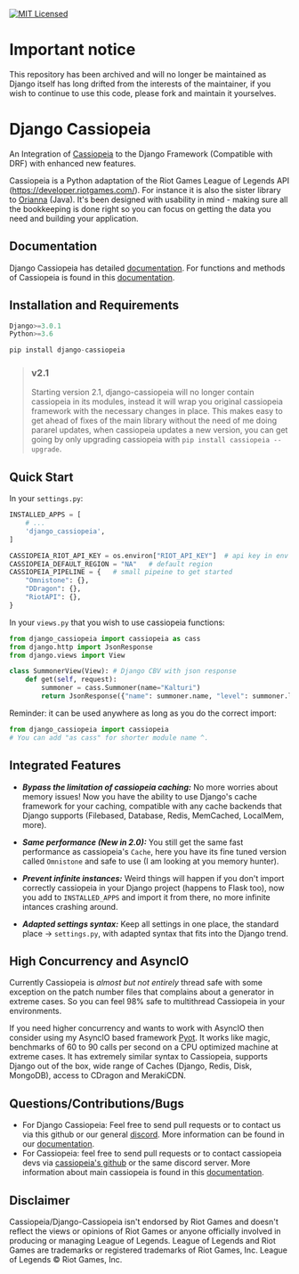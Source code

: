 [![MIT Licensed](https://img.shields.io/badge/license-MIT-green.svg)](https://github.com/paaksing/django-cassiopeia/blob/master/LICENSE.txt)

# Important notice

This repository has been archived and will no longer be maintained as Django itself has long drifted from the interests of the maintainer, if you wish to continue to use this code, please fork and maintain it yourselves.

# Django Cassiopeia

An Integration of [Cassiopeia](https://github.com/meraki-analytics/cassiopeia) to the Django Framework (Compatible with DRF) with enhanced new features.

Cassiopeia is a Python adaptation of the Riot Games League of Legends API (https://developer.riotgames.com/). For instance it is also the sister library to [Orianna](https://github.com/robrua/Orianna) (Java). It's been designed with usability in mind - making sure all the bookkeeping is done right so you can focus on getting the data you need and building your application.

## Documentation
Django Cassiopeia has detailed [documentation](https://paaksing.github.io/django-cassiopeia/).
For functions and methods of Cassiopeia is found in this [documentation](http://cassiopeia.readthedocs.org/en/latest/).

## Installation and Requirements
```python
Django>=3.0.1
Python>=3.6

pip install django-cassiopeia
```

> ### v2.1
> Starting version 2.1, django-cassiopeia will no longer contain cassiopeia in its modules, instead it will wrap you original cassiopeia framework with the necessary changes in place. This makes easy to get ahead of fixes of the main library without the need of me doing pararel updates, when cassiopeia updates a new version, you can get going by only upgrading cassiopeia with `pip install cassiopeia --upgrade`.

## Quick Start

In your `settings.py`:
```python
INSTALLED_APPS = [
    # ...
    'django_cassiopeia',
]

CASSIOPEIA_RIOT_API_KEY = os.environ["RIOT_API_KEY"]  # api key in env var
CASSIOPEIA_DEFAULT_REGION = "NA"   # default region
CASSIOPEIA_PIPELINE = {   # small pipeine to get started
    "Omnistone": {},
    "DDragon": {},
    "RiotAPI": {},
}
```
In your `views.py` that you wish to use cassiopeia functions:
```python
from django_cassiopeia import cassiopeia as cass
from django.http import JsonResponse
from django.views import View

class SummonerView(View): # Django CBV with json response
    def get(self, request):
        summoner = cass.Summoner(name="Kalturi")
        return JsonResponse({"name": summoner.name, "level": summoner.level})
```
Reminder: it can be used anywhere as long as you do the correct import:
```python
from django_cassiopeia import cassiopeia 
# You can add "as cass" for shorter module name ^.
```

## Integrated Features

* **_Bypass the limitation of cassiopeia caching:_** No more worries about memory issues! Now you have the ability to use Django's cache framework for your caching, compatible with any cache backends that Django supports (Filebased, Database, Redis, MemCached, LocalMem, more).

* **_Same performance (New in 2.0):_** You still get the same fast performance as cassiopeia's `Cache`, here you have its fine tuned version called `Omnistone` and safe to use (I am looking at you memory hunter).

* **_Prevent infinite instances:_** Weird things will happen if you don't import correctly cassiopeia in your Django project (happens to Flask too), now you add to `INSTALLED_APPS` and import it from there, no more infinite intances crashing around.

* **_Adapted settings syntax:_** Keep all settings in one place, the standard place -> `settings.py`, with adapted syntax that fits into the Django trend.

## High Concurrency and AsyncIO

Currently Cassiopeia is _almost but not entirely_ thread safe with some exception on the patch number files that complains about a generator in extreme cases. So you can feel 98% safe to multithread Cassiopeia in your environments.

If you need higher concurrency and wants to work with AsyncIO then consider using my AsyncIO based framework [Pyot](https://github.com/paaksing/Pyot). It works like magic, benchmarks of 60 to 90 calls per second on a CPU optimized machine at extreme cases. It has extremely similar syntax to Cassiopeia, supports Django out of the box, wide range of Caches (Django, Redis, Disk, MongoDB), access to CDragon and MerakiCDN.

## Questions/Contributions/Bugs
* For Django Cassiopeia: Feel free to send pull requests or to contact us via this github or our general [discord](https://discord.gg/uYW7qhP). More information can be found in our [documentation](https://paaksing.github.io/django-cassiopeia/).
* For Cassiopeia: feel free to send pull requests or to contact cassiopeia devs via [cassiopeia's github](https://github.com/meraki-analytics/cassiopeia) or the same discord server. More information about main cassiopeia is found in this [documentation](http://cassiopeia.readthedocs.org/en/latest/).

## Disclaimer

Cassiopeia/Django-Cassiopeia isn't endorsed by Riot Games and doesn't reflect the views or opinions of Riot Games or anyone officially involved in producing or managing League of Legends. League of Legends and Riot Games are trademarks or registered trademarks of Riot Games, Inc. League of Legends © Riot Games, Inc.
